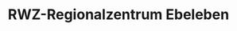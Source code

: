 ---
title: "RWZ-Regionalzentrum Ebeleben"
url: /ebeleben/rwz-regionalzentrum-ebeleben/
shop: Landwirtschaftlich
---